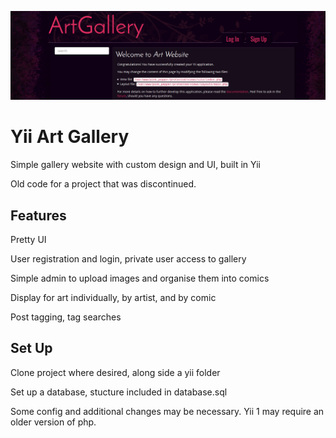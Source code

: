 
![Screenshot](https://github.com/jane-fox/yii-art-gallery/blob/master/screenshot.png) 


Yii Art Gallery
====

Simple gallery website with custom design and UI, built in Yii

Old code for a project that was discontinued. 



Features 
----

Pretty UI

User registration and login, private user access to gallery

Simple admin to upload images and organise them into comics

Display for art individually, by artist, and by comic

Post tagging, tag searches



Set Up
----

Clone project where desired, along side a yii folder

Set up a database, stucture included in database.sql

Some config and additional changes may be necessary. Yii 1 may require an older version of php.
